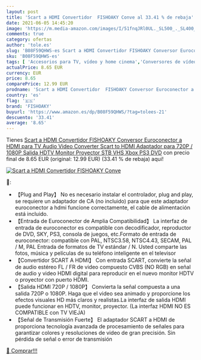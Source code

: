 ```yaml
---
layout: post
title: 'Scart a HDMI Convertidor  FISHOAKY Conve al 33.41 % de rebaja'
date: 2021-06-05 14:45:20
image: 'https://m.media-amazon.com/images/I/51fnqJRl0UL._SL500_._SL400_.jpg'
comments: true
category: ofertas
author: 'tole.es'
slug: 'B08F59QHWS-es Scart a HDMI Convertidor FISHOAKY Conversor Euroconector a...'
sku: 'B08F59QHWS-es'
tags: [ 'Accesorios para TV, vídeo y home cinema','Conversores de vídeo','Electrónica','TV, vídeo y home cinema','fishoaky','xbox', ]
actualPrice: 8.65 EUR
currency: EUR
price: 8.65
comparePrice: 12.99 EUR
prodname: 'Scart a HDMI Convertidor  FISHOAKY Conversor Euroconector a HDMI para TV  Audio Video Converter Scart to HDMI Adaptador para 720P / 1080P Salida HDTV Monitor Proyector STB VHS Xbox PS3 DVD'
country: 'es'
flag: '🇪🇸'
brand: 'FISHOAKY'
buyurl: 'https://www.amazon.es/dp/B08F59QHWS/?tag=tolees-21'
descuento: '33.41'
average: '8.65'
---
```


Tienes [Scart a HDMI Convertidor  FISHOAKY Conversor Euroconector a HDMI para TV  Audio Video Converter Scart to HDMI Adaptador para 720P / 1080P Salida HDTV Monitor Proyector STB VHS Xbox PS3 DVD](https://www.amazon.es/dp/B08F59QHWS/?tag=tolees-21) con precio final de  8.65 EUR (original: 12.99 EUR) (33.41 %  de rebaja) aqui!

[![Scart a HDMI Convertidor  FISHOAKY Conve](https://m.media-amazon.com/images/I/51fnqJRl0UL._SL500_._SL400_.jpg)](https://www.amazon.es/dp/B08F59QHWS/?tag=tolees-21)

🔎:

- 【Plug and Play】 No es necesario instalar el controlador, plug and play, se requiere un adaptador de CA (no incluido) para que este adaptador euroconector a hdmi funcione correctamente, el cable de alimentación está incluido.
- 【Entrada de Euroconector de Amplia Compatibilidad】 La interfaz de entrada de euroconector es compatible con decodificador, reproductor de DVD, SKY, PS3, consola de juegos, etc.Formato de entrada de euroconector: compatible con PAL, NTSC3.58, NTSC4.43, SECAM, PAL / M, PAL Entrada de formatos de TV estándar / N. Usted comparte las fotos, música y películas de su teléfono inteligente en el televisor
- 【Convertidor SCART A HDMI】 Con entrada SCART, convierte la señal de audio estéreo FL / FR de video compuesto CVBS (NO RGB) en señal de audio y video HDMI digital para reproducir en el nuevo monitor HDTV o proyector con puerto HDMI.
- 【Salida HDMI 720P / 1080P】 Convierta la señal compuesta a una salida 720P o 1080P. Haga que el video sea animado y proporcione los efectos visuales HD más claros y realistas.La interfaz de salida HDMI puede funcionar en HDTV, monitor, proyector. (La interfaz HDMI NO ES COMPATIBLE con TV VIEJA)
- 【Señal de Transmisión Fuerte】 El adaptador SCART a HDMI de proporciona tecnología avanzada de procesamiento de señales para garantizar colores y resoluciones de video de gran precisión. Sin pérdida de señal o error de transmisión

[🛒 Comprar!!!](https://www.amazon.es/dp/B08F59QHWS/?tag=tolees-21)
